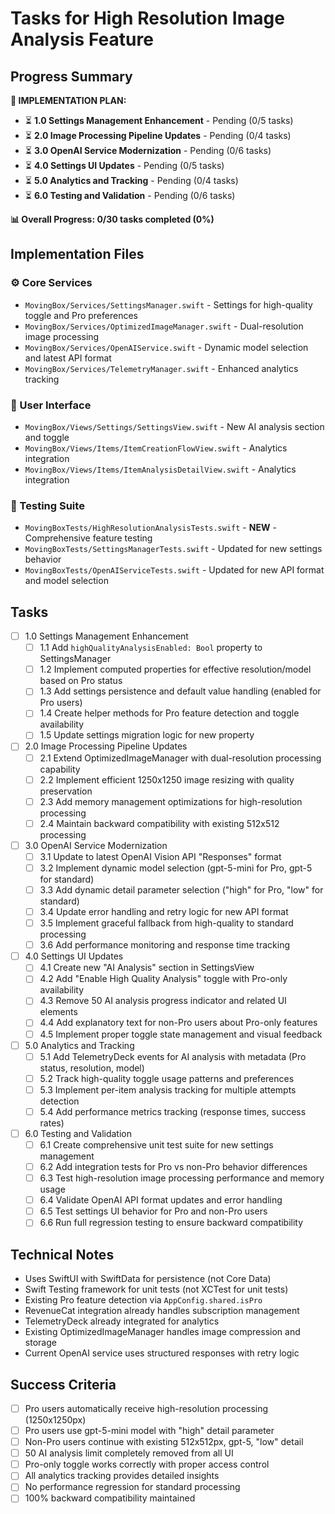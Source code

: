 # Tasks for High Resolution Image Analysis Feature

## Progress Summary

**🚀 IMPLEMENTATION PLAN:**
- ⏳ **1.0 Settings Management Enhancement** - Pending (0/5 tasks)
- ⏳ **2.0 Image Processing Pipeline Updates** - Pending (0/4 tasks)
- ⏳ **3.0 OpenAI Service Modernization** - Pending (0/6 tasks)
- ⏳ **4.0 Settings UI Updates** - Pending (0/5 tasks)
- ⏳ **5.0 Analytics and Tracking** - Pending (0/4 tasks)
- ⏳ **6.0 Testing and Validation** - Pending (0/6 tasks)

**📊 Overall Progress: 0/30 tasks completed (0%)**

## Implementation Files

### **⚙️ Core Services**
- `MovingBox/Services/SettingsManager.swift` - Settings for high-quality toggle and Pro preferences
- `MovingBox/Services/OptimizedImageManager.swift` - Dual-resolution image processing
- `MovingBox/Services/OpenAIService.swift` - Dynamic model selection and latest API format
- `MovingBox/Services/TelemetryManager.swift` - Enhanced analytics tracking

### **📱 User Interface**
- `MovingBox/Views/Settings/SettingsView.swift` - New AI analysis section and toggle
- `MovingBox/Views/Items/ItemCreationFlowView.swift` - Analytics integration
- `MovingBox/Views/Items/ItemAnalysisDetailView.swift` - Analytics integration

### **🧪 Testing Suite**
- `MovingBoxTests/HighResolutionAnalysisTests.swift` - **NEW** - Comprehensive feature testing
- `MovingBoxTests/SettingsManagerTests.swift` - Updated for new settings behavior
- `MovingBoxTests/OpenAIServiceTests.swift` - Updated for new API format and model selection

## Tasks

- [ ] 1.0 Settings Management Enhancement
  - [ ] 1.1 Add `highQualityAnalysisEnabled: Bool` property to SettingsManager
  - [ ] 1.2 Implement computed properties for effective resolution/model based on Pro status
  - [ ] 1.3 Add settings persistence and default value handling (enabled for Pro users)
  - [ ] 1.4 Create helper methods for Pro feature detection and toggle availability
  - [ ] 1.5 Update settings migration logic for new property

- [ ] 2.0 Image Processing Pipeline Updates
  - [ ] 2.1 Extend OptimizedImageManager with dual-resolution processing capability
  - [ ] 2.2 Implement efficient 1250x1250 image resizing with quality preservation
  - [ ] 2.3 Add memory management optimizations for high-resolution processing
  - [ ] 2.4 Maintain backward compatibility with existing 512x512 processing

- [ ] 3.0 OpenAI Service Modernization
  - [ ] 3.1 Update to latest OpenAI Vision API "Responses" format
  - [ ] 3.2 Implement dynamic model selection (gpt-5-mini for Pro, gpt-5 for standard)
  - [ ] 3.3 Add dynamic detail parameter selection ("high" for Pro, "low" for standard)
  - [ ] 3.4 Update error handling and retry logic for new API format
  - [ ] 3.5 Implement graceful fallback from high-quality to standard processing
  - [ ] 3.6 Add performance monitoring and response time tracking

- [ ] 4.0 Settings UI Updates
  - [ ] 4.1 Create new "AI Analysis" section in SettingsView
  - [ ] 4.2 Add "Enable High Quality Analysis" toggle with Pro-only availability
  - [ ] 4.3 Remove 50 AI analysis progress indicator and related UI elements
  - [ ] 4.4 Add explanatory text for non-Pro users about Pro-only features
  - [ ] 4.5 Implement proper toggle state management and visual feedback

- [ ] 5.0 Analytics and Tracking
  - [ ] 5.1 Add TelemetryDeck events for AI analysis with metadata (Pro status, resolution, model)
  - [ ] 5.2 Track high-quality toggle usage patterns and preferences
  - [ ] 5.3 Implement per-item analysis tracking for multiple attempts detection
  - [ ] 5.4 Add performance metrics tracking (response times, success rates)

- [ ] 6.0 Testing and Validation
  - [ ] 6.1 Create comprehensive unit test suite for new settings management
  - [ ] 6.2 Add integration tests for Pro vs non-Pro behavior differences
  - [ ] 6.3 Test high-resolution image processing performance and memory usage
  - [ ] 6.4 Validate OpenAI API format updates and error handling
  - [ ] 6.5 Test settings UI behavior for Pro and non-Pro users
  - [ ] 6.6 Run full regression testing to ensure backward compatibility

## Technical Notes

- Uses SwiftUI with SwiftData for persistence (not Core Data)
- Swift Testing framework for unit tests (not XCTest for unit tests)
- Existing Pro feature detection via `AppConfig.shared.isPro`
- RevenueCat integration already handles subscription management
- TelemetryDeck already integrated for analytics
- Existing OptimizedImageManager handles image compression and storage
- Current OpenAI service uses structured responses with retry logic

## Success Criteria

- [ ] Pro users automatically receive high-resolution processing (1250x1250px)
- [ ] Pro users use gpt-5-mini model with "high" detail parameter
- [ ] Non-Pro users continue with existing 512x512px, gpt-5, "low" detail
- [ ] 50 AI analysis limit completely removed from all UI
- [ ] Pro-only toggle works correctly with proper access control
- [ ] All analytics tracking provides detailed insights
- [ ] No performance regression for standard processing
- [ ] 100% backward compatibility maintained